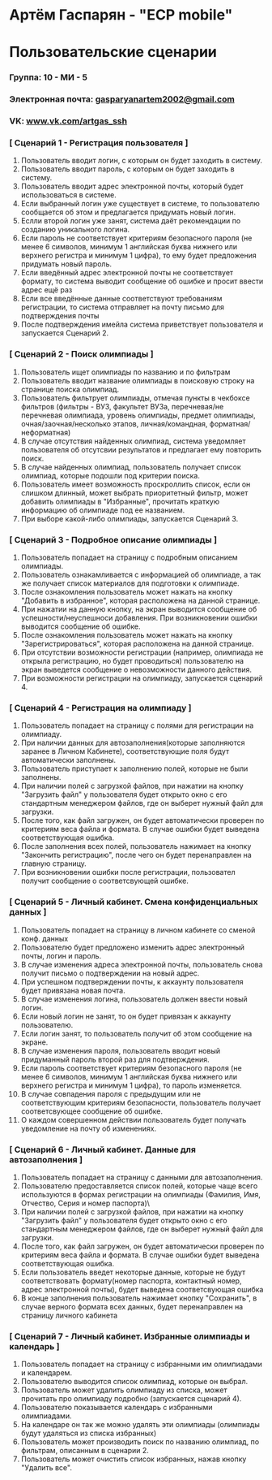 # Артём Гаспарян - "ЕСР mobile"
# Пользовательские сценарии

### Группа: 10 - МИ - 5
### Электронная почта: gasparyanartem2002@gmail.com
### VK: www.vk.com/artgas_ssh


### [ Сценарий 1 - Регистрация пользователя ]

1. Пользователь вводит логин, с которым он будет заходить в систему.
2. Пользователь вводит пароль, с которым он будет заходить в систему.
3. Пользователь вводит адрес электронной почты, который будет использоваться в системе.
4. Если выбранный логин уже существует в системе, то пользователю сообщается об этом и предлагается придумать новый логин.
5. Еслли второй логин уже занят, система даёт рекомендации по созданию уникального логина.
6. Если пароль не соответствует критериям безопасного пароля (не менее 6 символов, минимум 1 английская буква нижнего или верхнего регистра и минимум 1 цифра), то ему будет предложения придумать новый пароль.
7. Если введённый адрес электронной почты не соответствует формату, то система выводит сообщение об ошибке и просит ввести адрес ещё раз
8. Если все введённые данные соответствуют требованиям регистрации, то система отправляет на почту письмо для подтверждения почты
9. После подтверждения имейла система приветствует пользователя и запускается Сценарий 2.

### [ Сценарий 2 - Поиск олимпиады ]

1. Пользователь ищет олимпиады по названию и по фильтрам
2. Пользователь вводит название олимпиады в поисковую строку на странице поиска олимпиад.
3. Пользователь фильтрует олимпиады, отмечая пункты в чекбоксе фильтров (фильтры - ВУЗ, факультет ВУЗа, перечневая/не перечневая олимпиада, уровень олимпиады, предмет олимпиады, очная/заочная/несколько этапов, личная/командная, форматная/неформатная) 
3. В случае отсутствия найденных олимпиад, система уведомляет пользователя об отсутсвии результатов и предлагает ему повторить поиск.
4. В случае найденных олимпиад, пользователь получает список олимпиад, которые подошли под критерии поиска. 
5. Пользователь имеет возможность проскроллить список, если он слишком длинный, может выбрать приоритетный фильтр, может добавить олимпиады в "Избранные", прочитать краткую информацию об олимпиаде под ее названием.
6. При выборе какой-либо олимпиады, запускается Сценарий 3.

### [ Сценарий 3 - Подробное описание олимпиады ]

1. Пользователь попадает на страницу с подробным описанием олимпиады.
2. Пользователь ознакамливается с информацией об олимпиаде, а так же получает список материалов для подготовки к олимпиаде. 
3. После ознакомления пользователь может нажать на кнопку "Добавить в избранное", которая расположена на данной странице.
4. При нажатии на данную кнопку, на экран выводится сообщение об успешности/неуспешноси добавления. При возникновении ошибки выводится сообщение об ошибке. 
4. После ознакомления пользователь может нажать на кнопку "Зарегистрироваться", которая расположена на данной странице.
5. При отсутствии возможности регистрации (например, олимпиада не открыла регистрацию, но будет проводиться) пользователю на экран выведется сообщение о невозможности данного действия.
6. При возможности регистрации на олимпиаду, запускается сценарий 4.

### [ Сценарий 4 - Регистрация на олимпиаду ]

1. Пользователь попадает на страницу с полями для регистрации на олимпиаду.
2. При наличии данных для автозаполнения(которые заполняются заранее в Личном Кабинете), соответствующие поля будут автоматически заполнены.
2. Пользователь приступает к заполнению полей, которые не были заполнены. 
3. При наличии полей с загрузкой файлов, при нажатии на кнопку "Загрузить файл" у пользователя будет открыто окно с его стандартным менеджером файлов, где он выберет нужный файл для загрузки.
4. После того, как файл загружен, он будет автоматически проверен по критериям веса файла и формата. В случае ошибки будет выведена соответствующая ошибка. 
5. После заполнения всех полей, пользователь нажимает на кнопку "Закончить регистрацию", после чего он будет перенаправлен на главную страницу. 
6. При возникновении ошибки после регистрации, пользовател получит сообщение о соответсвующей ошибке.

### [ Сценарий 5 - Личный кабинет. Смена конфиденциальных данных ]

1. Пользователь попадает на страницу в личном кабинете со сменой конф. данных
2. Пользователю будет предложено изменить адрес электронный почты, логин и пароль.
3. В случае изменения адреса электронной почты, пользователь снова получит письмо о подтверждении на новый адрес.
4. При успешном подтверждении почты, к аккаунту пользователя будет привязана новая почта.
3. В случае изменения логина, пользователь должен ввести новый логин.
4. Если новый логин не занят, то он будет привязан к аккаунту пользователю.
5. Если логин занят, то пользователь получит об этом сообщение на экране.
4. В случае изменения пароля, пользователь вводит новый придуманный пароль второй раз для подтверждения. 
5. Если пароль соответствует критериям безопасного пароля (не менее 6 символов, минимум 1 английская буква нижнего или верхнего регистра и минимум 1 цифра), то пароль изменяется.
5. В случае совпадения пароля с предыдущим или не соответствующим критериям безопасности, пользователь получает соответсвующее сообщение об ошибке.
6. О каждом совершенном действии пользователь будет получать уведомление на почту об изменениях.

### [ Сценарий 6 - Личный кабинет. Данные для автозаполнения ]

1. Пользователь попадает на страницу с данными для автозаполнения. 
2. Пользователю предоставляется список полей, которые чаще всего используются в формах регистрации на олимпиады (Фамилия, Имя, Отчество, Серия и номер паспорта)\
3. При наличии полей с загрузкой файлов, при нажатии на кнопку "Загрузить файл" у пользователя будет открыто окно с его стандартным менеджером файлов, где он выберет нужный файл для загрузки.
4. После того, как файл загружен, он будет автоматически проверен по критериям веса файла и формата. В случае ошибки будет выведена соответствующая ошибка. 
5. Если пользователь введет некоторые данные, которые не будут соответствовать формату(номер паспорта, контактный номер, адрес электронной почты), будет выведена соответсвующая ошибка
6. В конце заполнения пользователь нажимает кнопку "Сохранить", в случае верного формата всех данных, будет перенаправлен на страницу личного кабинета


### [ Сценарий 7 - Личный кабинет. Избранные олимпиады и календарь ]

1. Пользователь попадает на страницу с избранными им олимпиадами и календарем.
2. Пользователю выводится список олимпиад, которые он выбрал.
3. Пользователь может удалить олимпиаду из списка, может прочитать про олимпиаду подробно (запускается сценарий 4).   
4. Пользователю показывается календарь с избранными олимпиадами.
4. На календаре он так же можно удалять эти олимпиады (олимпиады будут удаляться из списка избранных)
5. Пользователь может производить поиск по названию олимпиад, по фильтрам, описанным в сценарии 2.
6. Пользователь может очистить список избранных, нажав кнопку "Удалить все".
